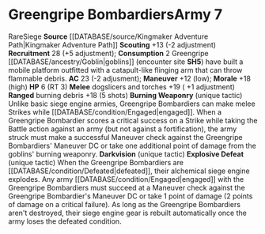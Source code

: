 ﻿---
ac: '23'
hp: '6'
id: '12'
level: '7'
name: Greengripe Bombardiers
rarity: Rare
source: '[[DATABASE/source/Kingmaker Adventure Path|Kingmaker Adventure Path]]'
trait:
- '[[DATABASE/trait/Rare|Rare]]'
- '[[DATABASE/trait/Siege|Siege]]'
type: Warfare Army

---
# Greengripe Bombardiers<span class="item-type">Army 7</span>

<span class="trait-rare item-trait">Rare</span><span class="item-trait">Siege</span>
**Source** [[DATABASE/source/Kingmaker Adventure Path|Kingmaker Adventure Path]]
**Scouting** +13 (-2 adjustment)
**Recruitment** 28 (+5 adjustment); **Consumption** 2
Greengripe [[DATABASE/ancestry/Goblin|goblins]] (encounter site **SH5**) have built a mobile platform outfitted with a catapult-like flinging arm that can throw flammable debris.
**AC** 23 (-2 adjusment); **Maneuver** +12 (low); **Morale** +18 (high)
**HP** 6 (RT 3)
**Melee** dogslicers and torches +19 ( +1 adjustment)
**Ranged** burning debris +18 (5 shots)
**Burning Weaponry** (unique tactic) Unlike basic siege engine armies, Greengripe Bombardiers can make melee Strikes while [[DATABASE/condition/Engaged|engaged]]. When a Greengripe Bombardier scores a critical success on a Strike while taking the Battle action against an army (but not against a fortification), the army struck must make a successful Maneuver check against the Greengripe Bombardiers' Maneuver DC or take one additional point of damage from the goblins' burning weaponry.
 **Darkvision** (unique tactic)
 **Explosive Defeat** (unique tactic) When the Greengripe Bombardiers are [[DATABASE/condition/Defeated|defeated]], their alchemical siege engine explodes. Any army [[DATABASE/condition/Engaged|engaged]] with the Greengripe Bombardiers must succeed at a Maneuver check against the Greengripe Bombardier's Maneuver DC or take 1 point of damage (2 points of damage on a critical failure). As long as the Greengripe Bombardiers aren't destroyed, their siege engine gear is rebuilt automatically once the army loses the defeated condition.